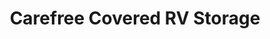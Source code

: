 ---
title: "Carefree Covered RV Storage"
url: /chandler/carefree-covered-rv-storage/
shop: storage rental
---